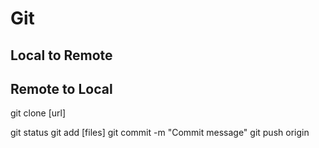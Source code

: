 # Git

## Local to Remote

## Remote to Local

git clone [url]

git status
git add [files]
git commit -m "Commit message"
git push origin
